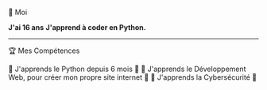 🧠  Moi

**J'ai 16 ans**
**J'apprend à coder en Python.**

__________________________________________________________________________________

🏆  Mes Compétences


🐍 J'apprends le Python depuis 6 mois 🐍
💠 J'apprends le Développement Web, pour créer mon propre site internet 💠
🔐 J'apprends la Cybersécurité 🔐


<!---
MeynoPY/MeynoPY is a ✨ special ✨ repository because its `README.md` (this file) appears on your GitHub profile.
You can click the Preview link to take a look at your changes.
--->
